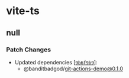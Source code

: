 # vite-ts

## null

### Patch Changes

- Updated dependencies [[`9b6f9b9`](https://github.com/0xRyze/git-actions-demo/commit/9b6f9b90ee02fc1df541ba4c469ccd693fc3544b)]:
  - @banditbadgod/git-actions-demo@0.1.0
